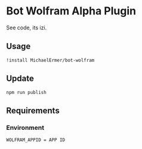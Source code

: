 # Bot Wolfram Alpha Plugin

See code, its izi.

## Usage

    !install MichaelErmer/bot-wolfram

## Update

    npm run publish

## Requirements

### Environment

    WOLFRAM_APPID = APP ID
